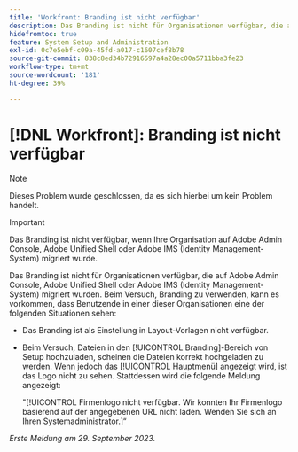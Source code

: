 ```yaml
---
title: 'Workfront: Branding ist nicht verfügbar'
description: Das Branding ist nicht für Organisationen verfügbar, die auf Adobe Admin Console, Adobe Unified Shell oder Adobe IMS (Identity Management-System) migriert wurden.
hidefromtoc: true
feature: System Setup and Administration
exl-id: 0c7e5ebf-c09a-45fd-a017-c1607cef8b78
source-git-commit: 838c8ed34b72916597a4a28ec00a5711bba3fe23
workflow-type: tm+mt
source-wordcount: '181'
ht-degree: 39%

---
```


# [!DNL Workfront]: Branding ist nicht verfügbar

>[!NOTE]
>
>Dieses Problem wurde geschlossen, da es sich hierbei um kein Problem handelt.

>[!IMPORTANT]
>
>Das Branding ist nicht verfügbar, wenn Ihre Organisation auf Adobe Admin Console, Adobe Unified Shell oder Adobe IMS (Identity Management-System) migriert wurde.

Das Branding ist nicht für Organisationen verfügbar, die auf Adobe Admin Console, Adobe Unified Shell oder Adobe IMS (Identity Management-System) migriert wurden. Beim Versuch, Branding zu verwenden, kann es vorkommen, dass Benutzende in einer dieser Organisationen eine der folgenden Situationen sehen:

* Das Branding ist als Einstellung in Layout-Vorlagen nicht verfügbar.
* Beim Versuch, Dateien in den [!UICONTROL Branding]-Bereich von Setup hochzuladen, scheinen die Dateien korrekt hochgeladen zu werden. Wenn jedoch das [!UICONTROL Hauptmenü] angezeigt wird, ist das Logo nicht zu sehen. Stattdessen wird die folgende Meldung angezeigt:

  &quot;[!UICONTROL Firmenlogo nicht verfügbar. Wir konnten Ihr Firmenlogo basierend auf der angegebenen URL nicht laden. Wenden Sie sich an Ihren Systemadministrator.]“

_Erste Meldung am 29. September 2023._

